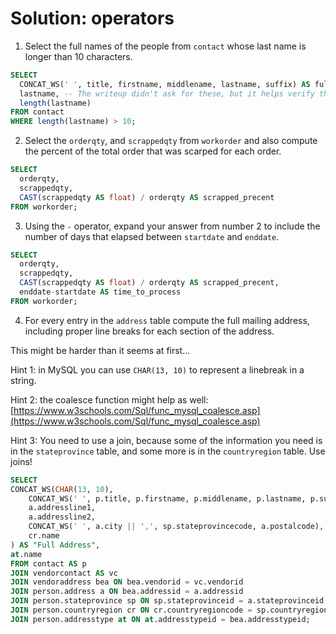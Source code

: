 # Solution: operators

1. Select the full names of the people from `contact` whose last name is longer than 10 characters.

```sql
SELECT 
  CONCAT_WS(' ', title, firstname, middlename, lastname, suffix) AS fullname,
  lastname, -- The writeup didn't ask for these, but it helps verify the results.
  length(lastname) 
FROM contact
WHERE length(lastname) > 10;
```

2. Select the `orderqty`, and `scrappedqty` from `workorder` and also compute the percent of the total order that was scarped for each order. 

```sql
SELECT
  orderqty,
  scrappedqty,
  CAST(scrappedqty AS float) / orderqty AS scrapped_precent
FROM workorder;
```

3. Using the `-` operator, expand your answer from number 2 to include the number of days that elapsed between `startdate` and `enddate`.

```sql
SELECT
  orderqty,
  scrappedqty,
  CAST(scrappedqty AS float) / orderqty AS scrapped_precent,
  enddate-startdate AS time_to_process
FROM workorder;
```

4. For every entry in the `address` table compute the full mailing address, including proper line breaks for each section of the address. 

This might be harder than it seems at first...

Hint 1: in MySQL you can use `CHAR(13, 10)` to represent a linebreak in a string. 

Hint 2: the coalesce function might help as well: [https://www.w3schools.com/Sql/func_mysql_coalesce.asp](https://www.w3schools.com/Sql/func_mysql_coalesce.asp)

Hint 3: You need to use a join, because some of the information you need is in the `stateprovince` table, and some more is in the `countryregion` table. Use joins!

```sql
SELECT
CONCAT_WS(CHAR(13, 10),
    CONCAT_WS(' ', p.title, p.firstname, p.middlename, p.lastname, p.suffix),
    a.addressline1,
    a.addressline2,
    CONCAT_WS(' ', a.city || ',', sp.stateprovincecode, a.postalcode),
    cr.name
) AS "Full Address",
at.name
FROM contact AS p
JOIN vendorcontact AS vc
JOIN vendoraddress bea ON bea.vendorid = vc.vendorid
JOIN person.address a ON bea.addressid = a.addressid
JOIN person.stateprovince sp ON sp.stateprovinceid = a.stateprovinceid
JOIN person.countryregion cr ON cr.countryregioncode = sp.countryregioncode
JOIN person.addresstype at ON at.addresstypeid = bea.addresstypeid;

```
